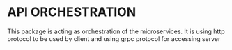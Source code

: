 # API ORCHESTRATION

This package is acting as orchestration of the microservices. It is using http protocol to be used by client and using grpc protocol for accessing server